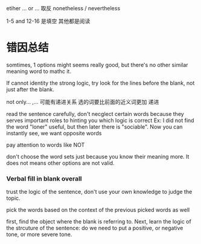 etiher ... or ... 取反
nonetheless / nevertheless

1-5 and 12-16 是填空
其他都是阅读

# 错因总结
somtimes, 1 options might seems really good, but there's no other similar meaning word to mathc it.

If cannot identity the strong logic, try look for the lines before the blank, not just after the blank.

not only... ,... 可能有递进关系
选的词要比前面的近义词更加 递进

read the sentence carefully, don't necglect certain words because they serves important roles to hinting you which logic is correct
Ex: I did not find the word "loner" useful, but then later there is "sociable". Now you can instantly see, we want opposite words

pay attention to words like NOT

don't choose the word sets just because you know their meaning more. It does not means other options are not valid.

### Verbal fill in blank overall

trust the logic of the sentence, don't use your own knowledge to judge the topic.

pick the words based on the context of the previous picked words as well

first, find the object where the blank is referring to. Next, learn the logic of the strcuture of the sentence: do we need to put a positive, or negative tone, or more severe tone.

